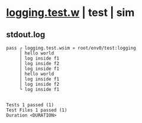 # [logging.test.w](../../../../../../examples/tests/sdk_tests/function/logging.test.w) | test | sim

## stdout.log
```log
pass ┌ logging.test.wsim » root/env0/test:logging
     │ hello world
     │ log inside f1
     │ log inside f2
     │ log inside f1
     │ hello world
     │ log inside f1
     │ log inside f2
     └ log inside f1
 
 
Tests 1 passed (1)
Test Files 1 passed (1)
Duration <DURATION>
```

